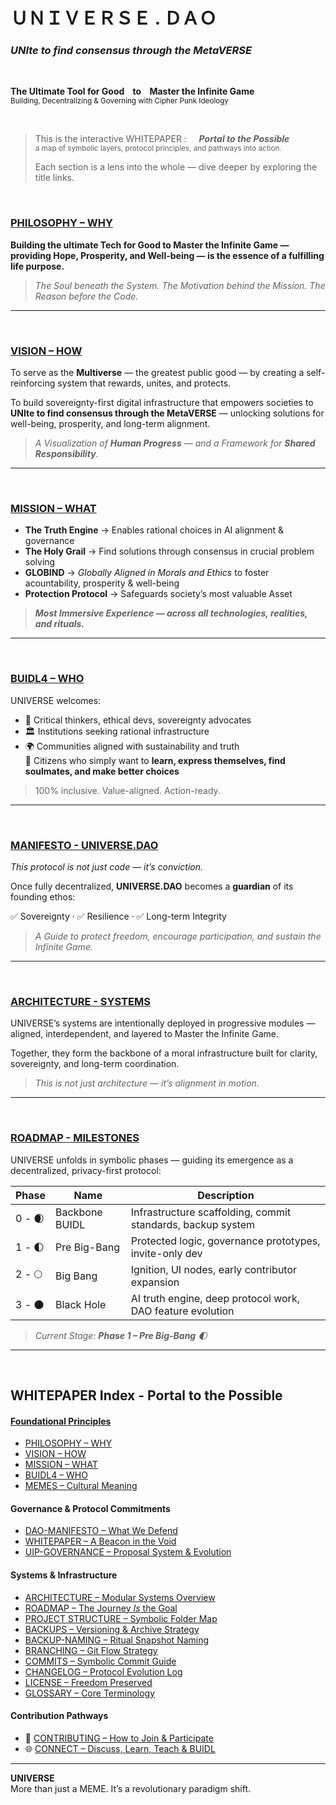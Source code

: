# **ＵＮＩＶＥＲＳＥ . ＤＡＯ**
### </sub> ***UNIte to find consensus through the MetaVERSE*** </sub>
<br>

**The Ultimate Tool for Good &nbsp;&nbsp;&nbsp;to &nbsp;&nbsp;&nbsp;Master the Infinite Game**<br>
<sub>Building, Decentralizing & Governing with Cipher Punk Ideology</sub>

<br>

>This is the interactive WHITEPAPER : &nbsp;&nbsp;&nbsp; ***Portal to the Possible***<br>
><sub>a map of symbolic layers, protocol principles, and pathways into action.</sub>
>
>Each section is a lens into the whole — dive deeper by exploring the title links.



<br>

### [PHILOSOPHY – WHY](docs/PHILOSOPHY.md) <a name="intro-philosophy"></a>

**Building the ultimate Tech for Good to Master the Infinite Game —
providing Hope, Prosperity, and Well-being — is the essence of a fulfilling life purpose.**

>_The Soul beneath the System. The Motivation behind the Mission. The Reason before the Code._

---

<br>

### [VISION – HOW](docs/VISION.md) <a name="intro-vision"></a>

To serve as the **Multiverse** — the greatest public good — by creating a self-reinforcing system that rewards, unites, and protects.

To build sovereignty-first digital infrastructure that empowers societies to  
**UNIte to find consensus through the MetaVERSE** — unlocking solutions for well-being, prosperity, and long-term alignment.

>_A Visualization of **Human Progress** — and a Framework for **Shared Responsibility**._

---

<br>

### [MISSION – WHAT](docs/MISSION.md) <a name="intro-mission"></a>

- **The Truth Engine** → Enables rational choices in AI alignment & governance  
- **The Holy Grail** → Find solutions through consensus in crucial problem solving  
- **GLOBIND** → *Globally Aligned in Morals and Ethics* to foster acountability, prosperity & well-being  
- **Protection Protocol** → Safeguards society’s most valuable Asset

>***Most Immersive Experience — across all technologies, realities, and rituals.***

---

<br>

### [BUIDL4 – WHO](docs/BUIDL4.md) <a name="intro-buidl4"></a>

UNIVERSE welcomes:

- 🧠 Critical thinkers, ethical devs, sovereignty advocates  
- 🏛 Institutions seeking rational infrastructure  
- 🌍 Communities aligned with sustainability and truth  
🤝 Citizens who simply want to **learn, express themselves, find soulmates, and make better choices** 

> 100% inclusive. Value-aligned. Action-ready.

---

<br>

### [MANIFESTO - UNIVERSE.DAO](docs/MANIFESTO.md) <a name="intro-manifesto"></a>  
_This protocol is not just code — it’s conviction._

 Once fully decentralized, **UNIVERSE.DAO** becomes a **guardian** of its founding ethos:
 
✅ Sovereignty · ✅ Resilience · ✅ Long-term Integrity  
 
> _A Guide to protect freedom, encourage participation, and sustain the Infinite Game._

---

<br>

### [ARCHITECTURE - SYSTEMS](docs/ARCHITECTURE.md) <a name="intro-architecture"></a>

UNIVERSE’s systems are intentionally deployed in progressive modules — aligned, interdependent, and layered to Master the Infinite Game.

Together, they form the backbone of a moral infrastructure built for clarity, sovereignty, and long-term coordination.

>_This is not just architecture — it’s alignment in motion._



---

<br>

### [ROADMAP - MILESTONES](docs/ROADMAP.md) <a name="intro-roadmap"></a>

UNIVERSE unfolds in symbolic phases — guiding its emergence as a decentralized, privacy-first protocol:

| Phase     | Name             | Description                                                        |
|-----------|------------------|--------------------------------------------------------------------|
| 0 - 🌒    | Backbone BUIDL   | Infrastructure scaffolding, commit standards, backup system        |
| 1 - 🌓    | Pre Big-Bang     | Protected logic, governance prototypes, invite-only dev            |
| 2 - 🌕    | Big Bang         | Ignition, UI nodes, early contributor expansion                    |
| 3 - 🌑    | Black Hole       | AI truth engine, deep protocol work, DAO feature evolution         |

> _Current Stage: **Phase 1 – Pre Big-Bang** 🌓_


---

<br>


## WHITEPAPER Index - Portal to the Possible <a name="portal"></a>

#### <u>Foundational Principles</u>  
- [PHILOSOPHY – WHY](docs/PHILOSOPHY.md)  
- [VISION – HOW](docs/VISION.md)  
- [MISSION – WHAT](docs/MISSION.md)  
- [BUIDL4 – WHO](docs/BUIDL4.md)  
- [MEMES – Cultural Meaning](docs/MEMES.md) 
 

#### Governance & Protocol Commitments
- [DAO-MANIFESTO – What We Defend](docs/DAO-MANIFESTO.md)  
- [WHITEPAPER – A Beacon in the Void](docs/WHITEPAPER.md)  
- [UIP-GOVERNANCE – Proposal System & Evolution](0%20%23DAO%20-%20The%20Layer%20Zero/0.2%20proposals/#UIP-GOVERNANCE.md)  


#### **Systems & Infrastructure**
- [ARCHITECTURE – Modular Systems Overview](ARCHITECTURE.md)  
- [ROADMAP – The Journey *Is* the Goal](ROADMAP.md)  
- [PROJECT STRUCTURE – Symbolic Folder Map](GUIDE-STRUCTURE.md)  
- [BACKUPS – Versioning & Archive Strategy](ARCHIVE.md)  
- [BACKUP-NAMING – Ritual Snapshot Naming](GUIDE-BACKUP.md)  
- [BRANCHING – Git Flow Strategy](GUIDE-BRANCHING.md)  
- [COMMITS – Symbolic Commit Guide](GUIDE-COMMIT.md)  
- [CHANGELOG – Protocol Evolution Log](CHANGELOG.md)  
- [LICENSE – Freedom Preserved](LICENSE.md)  
- [GLOSSARY – Core Terminology](GLOSSARY.md) 


#### Contribution Pathways
- 🤝 [CONTRIBUTING – How to Join & Participate](CONTRIBUTING.md)  
- 🌐 [CONNECT – Discuss, Learn, Teach & BUIDL](docs/CONNECT.md)  
 

---


**UNIVERSE**  
More than just a MEME. It’s a revolutionary paradigm shift.

